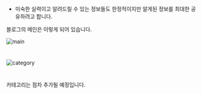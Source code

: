 - 미숙한 실력이고 알려드릴 수 있는 정보들도 한정적이지만 알게된 정보를 최대한 공유하려고 합니다.  

블로그의 메인은 이렇게 되어 있습니다.  

![main](https://user-images.githubusercontent.com/52815908/72304413-d5aaae00-36b3-11ea-9c9d-76aa1d9fa96f.PNG)
#
![category](https://user-images.githubusercontent.com/52815908/72304414-d5aaae00-36b3-11ea-8f20-ba592dd8f087.PNG)
#
카테고리는 점차 추가될 예정입니다.  
